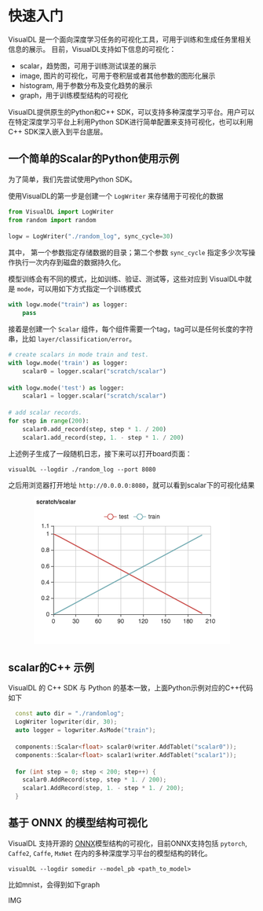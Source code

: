 快速入门
===========

VisualDL 是一个面向深度学习任务的可视化工具，可用于训练和生成任务里相关信息的展示。
目前，VisualDL支持如下信息的可视化：

- scalar，趋势图，可用于训练测试误差的展示
- image, 图片的可视化，可用于卷积层或者其他参数的图形化展示
- histogram, 用于参数分布及变化趋势的展示
- graph，用于训练模型结构的可视化

VisualDL提供原生的Python和C++ SDK，可以支持多种深度学习平台。用户可以在特定深度学习平台上利用Python SDK进行简单配置来支持可视化，也可以利用 C++ SDK深入嵌入到平台底层。

## 一个简单的Scalar的Python使用示例
为了简单，我们先尝试使用Python SDK。

使用VisualDL的第一步是创建一个 `LogWriter` 来存储用于可视化的数据

```python
from VisualDL import LogWriter
from random import random

logw = LogWriter("./random_log", sync_cycle=30)
```

其中， 第一个参数指定存储数据的目录；第二个参数 `sync_cycle` 指定多少次写操作执行一次内存到磁盘的数据持久化。

模型训练会有不同的模式，比如训练、验证、测试等，这些对应到 VisualDL中就是 `mode`，可以用如下方式指定一个训练模式

```python
with logw.mode("train") as logger:
    pass
```

接着是创建一个 `Scalar` 组件，每个组件需要一个tag，tag可以是任何长度的字符串，比如 `layer/classification/error`。

```python
# create scalars in mode train and test.
with logw.mode('train') as logger:
    scalar0 = logger.scalar("scratch/scalar")

with logw.mode('test') as logger:
    scalar1 = logger.scalar("scratch/scalar")

# add scalar records.
for step in range(200):
    scalar0.add_record(step, step * 1. / 200)
    scalar1.add_record(step, 1. - step * 1. / 200)
```

上述例子生成了一段随机日志，接下来可以打开board页面：

```
visualDL --logdir ./random_log --port 8080
```

之后用浏览器打开地址 `http://0.0.0.0:8080`，就可以看到scalar下的可视化结果

<p align="center">
<img src="./images/scratch_scalar.png"/>
</p>

## scalar的C++ 示例
VisualDL 的 C++ SDK 与 Python 的基本一致，上面Python示例对应的C++代码如下

```c++
  const auto dir = "./randomlog";
  LogWriter logwriter(dir, 30);
  auto logger = logwriter.AsMode("train");

  components::Scalar<float> scalar0(writer.AddTablet("scalar0"));
  components::Scalar<float> scalar1(writer.AddTablet("scalar1"));

  for (int step = 0; step < 200; step++) {
    scalar0.AddRecord(step, step * 1. / 200);
    scalar1.AddRecord(step, 1. - step * 1. / 200);
  }
```

## 基于 ONNX 的模型结构可视化
VisualDL 支持开源的 [ONNX](https://github.com/onnx/onnx)模型结构的可视化，目前ONNX支持包括 `pytorch`, `Caffe2`, `Caffe`, `MxNet` 在内的多种深度学习平台的模型结构的转化。

```
visualDL --logdir somedir --model_pb <path_to_model>
```

比如mnist，会得到如下graph

IMG
